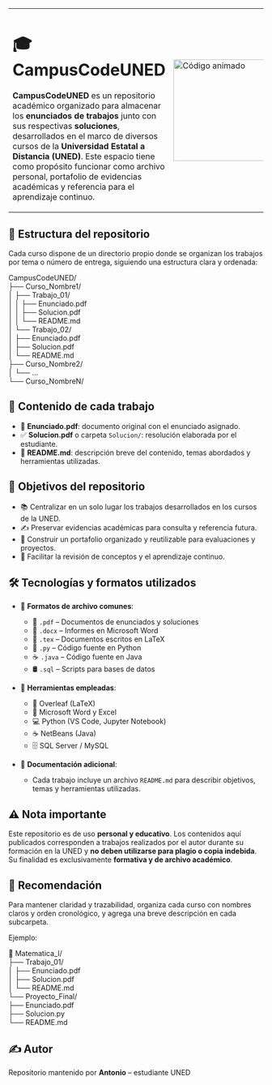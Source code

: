 <table>
  <tr>
    <td style="width: 70%;">
      <h1>🎓 CampusCodeUNED</h1>
      <p><strong>CampusCodeUNED</strong> es un repositorio académico organizado para almacenar los <strong>enunciados de trabajos</strong> junto con sus respectivas <strong>soluciones</strong>, desarrollados en el marco de diversos cursos de la <strong>Universidad Estatal a Distancia (UNED)</strong>. Este espacio tiene como propósito funcionar como archivo personal, portafolio de evidencias académicas y referencia para el aprendizaje continuo.</p>
    </td>
    <td style="width: 30%;">
      <img src="https://media3.giphy.com/media/26tn33aiTi1jkl6H6/giphy.gif" width="200" alt="Código animado" />
    </td>
  </tr>
</table>


## 📁 Estructura del repositorio

Cada curso dispone de un directorio propio donde se organizan los trabajos por tema o número de entrega, siguiendo una estructura clara y ordenada:

CampusCodeUNED/  
├── Curso_Nombre1/  
│   ├── Trabajo_01/  
│   │   ├── Enunciado.pdf  
│   │   ├── Solucion.pdf  
│   │   └── README.md  
│   └── Trabajo_02/  
│       ├── Enunciado.pdf  
│       ├── Solucion.pdf  
│       └── README.md  
├── Curso_Nombre2/  
│   └── ...  
└── Curso_NombreN/  

## 🧾 Contenido de cada trabajo

- 📄 **Enunciado.pdf**: documento original con el enunciado asignado.  
- ✅ **Solucion.pdf** o carpeta `Solucion/`: resolución elaborada por el estudiante.  
- 📝 **README.md**: descripción breve del contenido, temas abordados y herramientas utilizadas.

## 🎯 Objetivos del repositorio

- 📚 Centralizar en un solo lugar los trabajos desarrollados en los cursos de la UNED.  
- ✍️ Preservar evidencias académicas para consulta y referencia futura.  
- 💼 Construir un portafolio organizado y reutilizable para evaluaciones y proyectos.  
- 🧠 Facilitar la revisión de conceptos y el aprendizaje continuo.

## 🛠️ Tecnologías y formatos utilizados

- 📂 **Formatos de archivo comunes**:  
  - 📄 `.pdf` – Documentos de enunciados y soluciones  
  - 📄 `.docx` – Informes en Microsoft Word  
  - 📄 `.tex` – Documentos escritos en LaTeX  
  - 🐍 `.py` – Código fuente en Python  
  - ☕ `.java` – Código fuente en Java  
  - 🛢️ `.sql` – Scripts para bases de datos

- 🧰 **Herramientas empleadas**:  
  - 🧪 Overleaf (LaTeX)  
  - 📝 Microsoft Word y Excel  
  - 💻 Python (VS Code, Jupyter Notebook)  
  - ☕ NetBeans (Java)  
  - 🗄️ SQL Server / MySQL

- 📄 **Documentación adicional**:  
  - Cada trabajo incluye un archivo `README.md` para describir objetivos, temas y herramientas utilizadas.

## ⚠️ Nota importante

Este repositorio es de uso **personal y educativo**. Los contenidos aquí publicados corresponden a trabajos realizados por el autor durante su formación en la UNED y **no deben utilizarse para plagio o copia indebida**. Su finalidad es exclusivamente **formativa y de archivo académico**.

## 🧠 Recomendación

Para mantener claridad y trazabilidad, organiza cada curso con nombres claros y orden cronológico, y agrega una breve descripción en cada subcarpeta.

Ejemplo:

📘 Matematica_I/  
├── Trabajo_01/  
│   ├── Enunciado.pdf  
│   ├── Solucion.pdf  
│   └── README.md  
└── Proyecto_Final/  
    ├── Enunciado.pdf  
    ├── Solucion.py  
    └── README.md  

## ✍️ Autor

Repositorio mantenido por **Antonio** – estudiante UNED  

